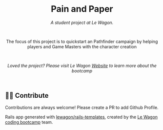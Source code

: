 <h1 align="center">Pain and Paper</h1>
<p align="center"><i>A student project at Le Wagon.</i></p><br>
<p align="center">The focus of this project is to quickstart an Pathfinder campaign by helping players and Game Masters with the character creation</p>

<br>
<p align="center"><i>Loved the project? Please visit Le Wagon <a href="https://www.lewagon.com">Website</a> to learn more about the bootcamp</i></p>
<br>


## :man_astronaut: Contribute

Contributions are always welcome! Please create a PR to add Github Profile.




Rails app generated with [lewagon/rails-templates](https://github.com/lewagon/rails-templates), created by the [Le Wagon coding bootcamp](https://www.lewagon.com) team.
